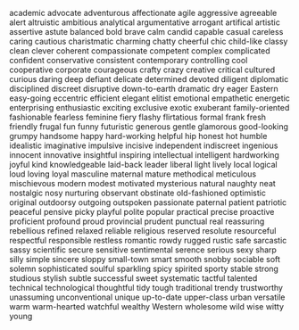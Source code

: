 academic
advocate
adventurous
affectionate
agile
aggressive
agreeable
alert
altruistic
ambitious
analytical
argumentative
arrogant
artifical
artistic
assertive
astute
balanced
bold
brave
calm
candid
capable
casual
careless
caring
cautious
charistmatic
charming
chatty
cheerful
chic
child-like
classy
clean
clever
coherent
compassionate
competent
complex
complicated
confident
conservative
consistent
contemporary
controlling
cool
cooperative
corporate
courageous
crafty
crazy
creative
critical
cultured
curious
daring
deep
defiant
delicate
determined
devoted
diligent
diplomatic
disciplined
discreet
disruptive
down-to-earth
dramatic
dry
eager
Eastern
easy-going
eccentric
efficient
elegant
elitist
emotional
empathetic
energetic
enterprising
enthusiastic
exciting
exclusive
exotic
exuberant
family-oriented
fashionable
fearless
feminine
fiery
flashy
flirtatious
formal
frank
fresh
friendly
frugal
fun
funny
futuristic
generous
gentle
glamorous
good-looking
grumpy
handsome
happy
hard-working
helpful
hip
honest
hot
humble
idealistic
imaginative
impulsive
incisive
independent
indiscreet
ingenious
innocent
innovative
insightful
inspiring
intellectual
intelligent
hardworking
joyful
kind
knowledgeable
laid-back
leader
liberal
light
lively
local
logical
loud
loving
loyal
masculine
maternal
mature
methodical
meticulous
mischievous
modern
modest
motivated
mysterious
natural
naughty
neat
nostalgic
nosy
nurturing
observant
obstinate
old-fashioned
optimistic
original
outdoorsy
outgoing
outspoken
passionate
paternal
patient
patriotic
peaceful
pensive
picky
playful
polite
popular
practical
precise
proactive
proficient
profound
proud
provincial
prudent
punctual
real
reassuring
rebellious
refined
relaxed
reliable
religious
reserved
resolute
resourceful
respectful
responsible
restless
romantic
rowdy
rugged
rustic
safe
sarcastic
sassy
scientific
secure
sensitive
sentimental
serence
serious
sexy
sharp
silly
simple
sincere
sloppy
small-town
smart
smooth
snobby
sociable
soft
solemn
sophisticated
soulful
sparkling
spicy
spirited
sporty
stable
strong
studious
stylish
subtle
successful
sweet
systematic
tactful
talented
technical
technological
thoughtful
tidy
tough
traditional
trendy
trustworthy
unassuming
unconventional
unique
up-to-date
upper-class
urban
versatile
warm
warm-hearted
watchful
wealthy
Western
wholesome
wild
wise
witty
young